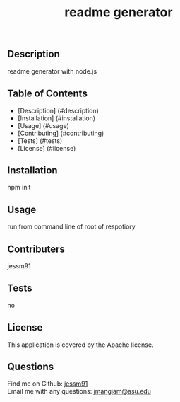 
  <h1 align="center">readme generator </h1>
  <br />

  ## Description
  readme generator with node.js

  ## Table of Contents
  - [Description] (#description)
  - [Installation] (#installation)
  - [Usage] (#usage)
  - [Contributing] (#contributing)
  - [Tests] (#tests)
  - [License] (#license)

  ## Installation
  npm init

  ## Usage
  run from command line of root of respotiory

  ## Contributers
  jessm91

  ## Tests
  no

  ## License
  This application is covered by the Apache license.

  ## Questions
  Find me on Github: [jessm91](https://github.com/jessm91)
  <br />
  Email me with any questions: jmangiam@asu.edu
  <br />

